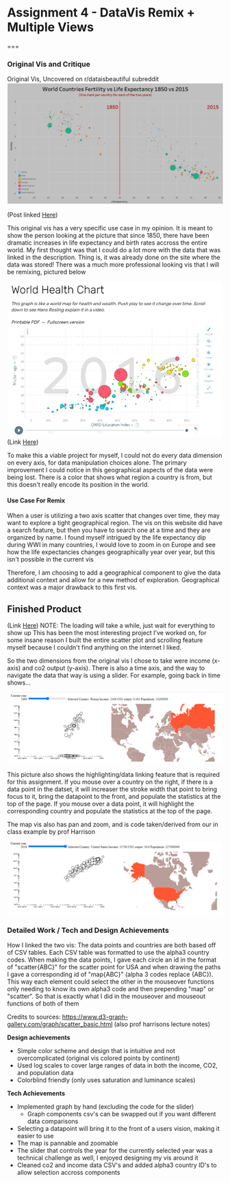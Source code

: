 # Assignment 4 - DataVis Remix + Multiple Views
===

### Original Vis and Critique

Original Vis, Uncovered on r/dataisbeautiful subreddit
![Original Vis](./OriginalVis.png)

(Post linked [Here](https://www.reddit.com/r/dataisbeautiful/comments/lz8t2i/fertility_vs_life_expectancy_1850_vs_2015_oc_see/))

This original vis has a very specific use case in my opinion. It is meant to show the person looking at the picture that since 1850, there have been dramatic increases in life expectancy and birth rates accross the entire world. My first thought was that I could do a lot more with the data that was linked in the description. Thing is, it was already done on the site where the data was stored! There was a much more professional looking vis that I will be remixing, pictured below


![Well done Vis](./SecondSourceVis.PNG)
(Link [Here](https://www.gapminder.org/fw/world-health-chart/))

To make this a viable project for myself, I could not do every data dimension on every axis, for data manipulation choices alone. The primary improvement I could notice in this geographical aspects of the data were being lost. There is a color that shows what region a country is from, but this doesn't really encode its position in the world. 

#### Use Case For Remix

When a user is utilizing a two axis scatter that changes over time, they may want to explore a tight geographical region. The vis on this website did have a search feature, but then you have to search one at a time and they are organized by name. I found myself intrigued by the life expectancy dip during WWI in many countries, I would love to zoom in on Europe and see how the life expectancies changes geographically year over year, but this isn't possible in the current vis  

Therefore, I am choosing to add a geographical component to give the data additional context and allow for a new method of exploration. 
Geographical context was a major drawback to this first vis. 

## Finished Product

(Link [Here](https://pjmara.github.io/04-Remix/index.html))
NOTE: The loading will take a while, just wait for everything to show up
This has been the most interesting project I've worked on, for some insane reason I built the entire scatter plot and scrolling feature myself because I couldn't find anything on the internet I liked.

So the two dimensions from the original vis I chose to take were income (x-axis) and co2 output (y-axis). There is also a time axis, and the way to navigate the data that way is using a slider. For example, going back in time shows...

![BackInTime](./FinishedProductTimeSlider.png)

This picture also shows the highlighting/data linking feature that is required for this assignment. If you mouse over a country on the right, if there is a data point in the datset, it will increaser the stroke width that point to bring focus to it, bring the datapoint to the front, and populate the statistics at the top of the page. If you mouse over a data point, it will highlight the corresponding country and populate the statistics at the top of the page.

The map vis also has pan and zoom, and is code taken/derived from our in class example by prof Harrison

![Map zoomed](./FinishedProductZoomPan.png)

### Detailed Work / Tech and Design Achievements

How I linked the two vis: 
The data points and countries are both based off of CSV tables. Each CSV table was formatted to use the alpha3 country codes. When making the data points, I gave each circle an id in the format of "scatter{ABC}" for the scatter point for USA and when drawing the paths I gave a corresponding id of "map{ABC}" (alpha 3 codes replace {ABC}). This way each element could select the other in the mouseover functions only needing to know its own alpha3 code and then prepending "map" or "scatter". So that is exactly what I did in the mouseover and mouseout functions of both of them

Credits to sources:
https://www.d3-graph-gallery.com/graph/scatter_basic.html
(also prof harrisons lecture notes)


**Design achievements**
 - Simple color scheme and design that is intuitive and not overcomplicated (original vis colored points by continent)
 - Used log scales to cover large ranges of data in both the income, CO2, and population data
 - Colorblind friendly (only uses saturation and luminance scales)


**Tech Achievements**
 - Implemented graph by hand (excluding the code for the slider)
    - Graph components csv's can be swapped out if you want different data comparisons
 - Selecting a datapoint will bring it to the front of a users vision, making it easier to use
 - The map is pannable and zoomable
 - The slider that controls the year for the currently selected year was a technical challenge as well, I enjoyed designing my vis around it
 - Cleaned co2 and income data CSV's and added alpha3 country ID's to allow selection accross components



